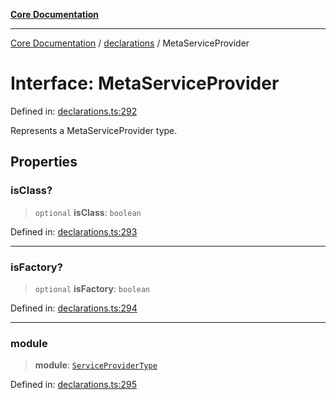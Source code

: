 [**Core Documentation**](../../README.md)

***

[Core Documentation](../../README.md) / [declarations](../README.md) / MetaServiceProvider

# Interface: MetaServiceProvider

Defined in: [declarations.ts:292](https://github.com/stonemjs/core/blob/e2200da501349da1fec304d821c002bb6d055b61/src/declarations.ts#L292)

Represents a MetaServiceProvider type.

## Properties

### isClass?

> `optional` **isClass**: `boolean`

Defined in: [declarations.ts:293](https://github.com/stonemjs/core/blob/e2200da501349da1fec304d821c002bb6d055b61/src/declarations.ts#L293)

***

### isFactory?

> `optional` **isFactory**: `boolean`

Defined in: [declarations.ts:294](https://github.com/stonemjs/core/blob/e2200da501349da1fec304d821c002bb6d055b61/src/declarations.ts#L294)

***

### module

> **module**: [`ServiceProviderType`](../type-aliases/ServiceProviderType.md)

Defined in: [declarations.ts:295](https://github.com/stonemjs/core/blob/e2200da501349da1fec304d821c002bb6d055b61/src/declarations.ts#L295)

